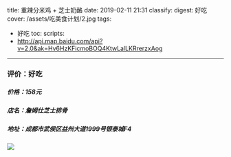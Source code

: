 title: 重辣分米鸡 + 芝士奶酪
date: 2019-02-11 21:31
classify:
digest: 好吃
cover: /assets/吃美食计划/2.jpg
tags:
- 好吃
toc:
scripts: 
- http://api.map.baidu.com/api?v=2.0&ak=Hv6HzKFicmoBOQ4KtwLalLKRrerzxAog
---
### 评价：好吃
##### 价格：158元    
##### 店名：詹姆仕芝士排骨    
##### 地址：成都市武侯区益州大道1999号银泰城F4  
 
<div class="gallery poptrox">
<a href="/assets/吃美食计划/2.jpg"><img src="/assets/吃美食计划/2.jpg" /></a>
</div>
<div id="l-map" data-x="104.065051" data-y="30.547807" data-search="詹姆仕芝士排骨(成都银泰城店)"></div>

